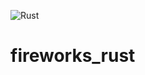![Rust](https://github.com/MatousKratochvil/fireworks_rust/workflows/Rust/badge.svg)

# fireworks_rust
